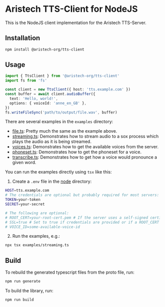 # Aristech TTS-Client for NodeJS

This is the NodeJS client implementation for the Aristech TTS-Server.

## Installation

```bash
npm install @aristech-org/tts-client
```

## Usage

```typescript
import { TtsClient } from '@aristech-org/tts-client'
import fs from 'fs'

const client = new TtsClient({ host: 'tts.example.com' })
const buffer = await client.audioBuffer({
  text: 'Hello, world!',
  options: { voiceId: 'anne_en_GB' },
})
fs.writeFileSync('path/to/output/file.wav', buffer)
```

There are several examples in the `examples` directory:

- [file.ts](examples/file.ts): Pretty much the same as the example above.
- [streaming.ts](examples/streaming.ts): Demonstrates how to stream audio to a sox process which plays the audio as it is being streamed.
- [voices.ts](examples/models.ts): Demonstrates how to get the available voices from the server.
- [phoneset.ts](examples/phoneset.ts): Demonstrates how to get the phoneset for a voice.
- [transcribe.ts](examples/transcribe.ts): Demonstrates how to get how a voice would pronounce a given word.

You can run the examples directly using `tsx` like this:

1. Create a `.env` file in the [node](.) directory:

```sh
HOST=tts.example.com
# The credentials are optional but probably required for most servers:
TOKEN=your-token
SECRET=your-secret

# The following are optional:
# ROOT_CERT=your-root-cert.pem # If the server uses a self-signed certificate
# SSL=true # Set to true if credentials are provided or if a ROOT_CERT is provided
# VOICE_ID=some-available-voice-id
```

2. Run the examples, e.g.:

```sh
npx tsx examples/streaming.ts
```

## Build

To rebuild the generated typescript files from the proto file, run:

```bash
npm run generate
```

To build the library, run:

```bash
npm run build
```

